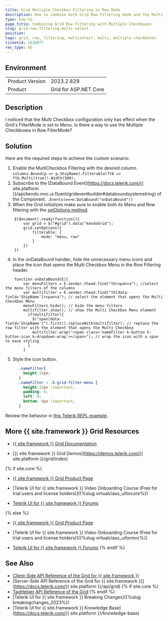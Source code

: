 ```yaml
---
title: Grid Multiple Checkbox Filtering in Row Mode
description: How to combine both Grid Row Filtering mode and the Multi Checkbox configuration available for the Menu.
type: how-to
page_title: Combining Grid Row Filtering with Multiple Checkboxes
slug: grid-row-filtering-multi-select
position: 
tags: grid, row, filtering, multiselect, multi, multiple checkboxes
ticketid: 1626077
res_type: kb
---
```


## Environment
<table>
    <tbody>
        <tr>
            <td>Product Version</td>
            <td>2023.2.829</td>
        </tr>
        <tr>
            <td>Product</td>
            <td>Grid for ASP.NET Core</td>
        </tr>
    </tbody>
</table>


## Description
I noticed that the Multi Checkbox configuration only has effect when the Grid's FilterMode is set to Menu. Is there a way to use the Multiple Checkboxes in Row FilterMode?

## Solution

Here are the required steps to achieve the custom scenario:

1. Enable the MultiCheckbox Filtering with the desired column.
``` columns.Bound(p => p.ShipName).Filterable(ftb => ftb.Multi(true)).Width(500); ```
2. Subscribe to the [DataBound Event](https://docs.telerik.com/{{ site.platform }}/api/kendo.mvc.ui.fluent/grideventbuilder#databoundsystemstring) of the Component.
``` .Events(e=>e.DataBound("onDataBound")) ```
3. When the Grid initializes make sure to enable both its Menu and Row filtering with the [setOptions method](https://docs.telerik.com/kendo-ui/api/javascript/ui/grid/methods/setoptions).
```
    $(document).ready(function(){
        var grid = $("#grid").data("kendoGrid");
        grid.setOptions({
            filterable: {
                mode: "menu, row"
            }
        })
    })
```

4. In the onDataBound handler, hide the unnecessary menu icons and place the icon that opens the Multi Checkbox Menu in the Row Filtering header. 
```
    function onDataBound(E){
        var menuFilters = E.sender.thead.find("th>span>a"); //select the menu filters of the columns
        var multifilter = E.sender.thead.find("th[data-field='ShipName']>span>a"); // select the element that opens the Multi Checkbox Menu
        menuFilters.hide(); // hide the menu filters
        multifilter.show(); // show the Multi Checkbox Menu element
          if(multifilter){
            $("span[data-field='ShipName']").first().replaceWith(multifilter); // replace the row filter with the element that opens the Multi Checkbox
            multifilter.wrap("<span class='nameFilter k-button k-button-icon k-dropdown-wrap'></span>"); // wrap the icon with a span to ease styling
          }
        }
```
5. Style the icon button.
```CSS
      .nameFilter{
        height:15px;
      }
      .nameFilter > .k-grid-filter-menu {
        height:15px !important;
        padding: 0;
        left: 0;
        bottom: 0px !important;
      }
```

Review the behavior in [this Telerik REPL example](https://netcorerepl.telerik.com/mHPuuguw58YRe9JU26).

## More {{ site.framework }} Grid Resources

* [{{ site.framework }} Grid Documentation](/html-helpers/data-management/grid/overview)

* [{{ site.framework }} Grid Demos](https://demos.telerik.com/{{ site.platform }}/grid/index)

{% if site.core %}
* [{{ site.framework }} Grid Product Page](https://www.telerik.com/aspnet-core-ui/grid)

* [Telerik UI for {{ site.framework }} Video Onboarding Course (Free for trial users and license holders)]({%slug virtualclass_uiforcore%})

* [Telerik UI for {{ site.framework }} Forums](https://www.telerik.com/forums/aspnet-core-ui)

{% else %}
* [{{ site.framework }} Grid Product Page](https://www.telerik.com/aspnet-mvc/grid)

* [Telerik UI for {{ site.framework }} Video Onboarding Course (Free for trial users and license holders)]({%slug virtualclass_uiformvc%})

* [Telerik UI for {{ site.framework }} Forums](https://www.telerik.com/forums/aspnet-mvc)
{% endif %}

## See Also
* [Client-Side API Reference of the Grid for {{ site.framework }}](https://docs.telerik.com/kendo-ui/api/javascript/ui/grid)
* [Server-Side API Reference of the Grid for {{ site.framework }}](https://docs.telerik.com/{{ site.platform }}/api/grid)
{% if site.core %}
* [TagHelper API Reference of the Grid](https://docs.telerik.com/aspnet-core/api/taghelpers/grid)
{% endif %}
* [Telerik UI for {{ site.framework }} Breaking Changes]({%slug breakingchanges_2023%})
* [Telerik UI for {{ site.framework }} Knowledge Base](https://docs.telerik.com/{{ site.platform }}/knowledge-base)